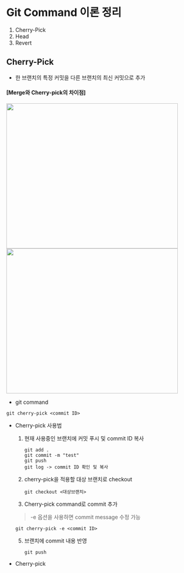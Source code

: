 # Git Command 이론 정리 

1. Cherry-Pick
2. Head
3. Revert
   
## Cherry-Pick
- 한 브랜치의 특정 커밋을 다른 브랜치의 최신 커밋으로 추가
#### [Merge와 Cherry-pick의 차이점]
<left><img src="https://github.com/mylee1/Theory/assets/58197075/d7ed9cf9-5e2c-4de9-b0bf-cd69648a0c87"  width="450" height="380"/></left>
<right><img src="https://github.com/mylee1/Theory/assets/58197075/a5b79851-8ca8-4c39-8586-94f4a68de4d2"  width="450" height="380"/></right>

- git command
```
git cherry-pick <commit ID>
```

- Cherry-pick 사용법
  1. 현재 사용중인 브랜치에 커밋 푸시 및 commit ID 복사
     ```
     git add .
     git commit -m "test"
     git push
     git log -> commit ID 확인 및 복사  
     ```
  2. cherry-pick을 적용할 대상 브랜치로 checkout
     ```
     git checkout <대상브랜치>
     ```
  3. Cherry-pick command로 commit 추가
    > -e 옵션을 사용하면 commit message 수정 가능
     ```
     git cherry-pick -e <commit ID>
     ```
  5. 브랜치에 commit 내용 반영 
     ```
     git push
     ```

- Cherry-pick
     
      
